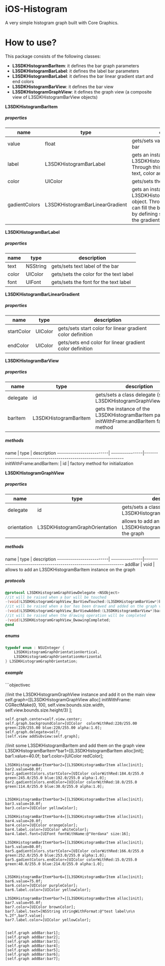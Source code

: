 # iOS-Histogram
A very simple histogram graph built with Core Graphics.

# How to use?
This package consists of the following classes:
- <b>L3SDKHistogramBarItem</b>: it defines the bar graph parameters
- <b>L3SDKHistogramBarLabel</b>: it defines the label bar parameters
- <b>L3SDKHistogramBarLabel</b>: it defines the bar linear gradient start and end colors
- <b>L3SDKHistogramBarView</b>: it defines the bar view
- <b>L3SDKHistogramGraphView</b>: it defines the graph view (a composite view of L3SDKHistogramBarView objects)

<b>L3SDKHistogramBarItem</b>
<h5>properties</h5>

  name                        |     type                        |   description    
------------------------------| --------------------------------|--------------------------------------------------------
value                         | float                           | gets/sets value (0-100 %) of the bar
label                         | L3SDKHistogramBarLabel          | gets an instance of an L3SDKHistogramBarLabel object. Through this instance you can set text, color and font of the bar label.
color                         | UIColor                         | gets/sets the (flat) color of the bar
gadientColors                 | L3SDKHistogramBarLinearGradient | gets an instance of an L3SDKHistogramBarLinearGradient object. Through this instance you can fill the bar with a linear gradint by defining start and end color of the gradient

<b>L3SDKHistogramBarLabel</b>
<h5>properties</h5>

  name                        |     type                        |   description    
------------------------------| --------------------------------|--------------------------------------------------------
text                          | NSString                        | gets/sets text label of the bar
color                         | UIColor                         | gets/sets the color for the text label
font                          | UIFont                          | gets/sets the font for the text label

<b>L3SDKHistogramBarLinearGradient</b>
<h5>properties</h5>

  name                        |     type                        |   description    
------------------------------| --------------------------------|--------------------------------------------------------
startColor                    | UIColor                         | gets/sets start color for linear gradient color definition
endColor                      | UIColor                         | gets/sets end color for linear gradient color definition

<b>L3SDKHistogramBarView</b>
<h5>properties</h5>

  name                        |     type                            |   description    
------------------------------| ------------------------------------|--------------------------------------------------------
delegate                      | id<L3SDKHistogramGraphViewDelegate> | gets/sets a class delegate (see L3SDKHistogramGraphViewDelegate)
barItem                       | L3SDKHistogramBarItem               | gets the instance of the L3SDKHistogramBarItem passed by initWithFrame:andBarItem factory method

<h5>methods</h5>
  name                    |     type        |   description    
--------------------------| ----------------|-------------------------------------------------------------------
initWithFrame:andBarItem: | id              | factory method for initialization

<b>L3SDKHistogramGraphView</b>
<h5>properties</h5>

  name                        |     type                            |   description    
------------------------------| ------------------------------------|--------------------------------------------------------
delegate                      | id<L3SDKHistogramGraphViewDelegate> | gets/sets a class delegate (see L3SDKHistogramGraphViewDelegate)
orientation                   | L3SDKHistogramGraphOrientation      | allows to add an L3SDKHistogramBarItem instance on the graph

<h5>methods</h5>
  name                    |     type        |   description    
--------------------------| ----------------|-------------------------------------------------------------------
addBar                    | void            | allows to add an L3SDKHistogramBarItem instance on the graph

<h5>protocols</h5>

```objectivec
@protocol L3SDKHistogramGraphViewDelegate <NSObject>
//it will be raised when a bar will be touched
-(void)L3SDKHistogramGraphView_BarViewTouched:(L3SDKHistogramBarView*)barView;
//it will be raised when a bar has been drawed and added on the graph view
-(void)L3SDKHistogramGraphView_BarViewAdded:(L3SDKHistogramBarView*)barView;
//it will be raised when the drawing operation will be completed
-(void)L3SDKHistogramGraphView_DwawingCompleted;
@end
```
<h5>enums</h5>

```objectivec
typedef enum : NSUInteger {
    L3SDKHistogramGraphOrientationVertical,
    L3SDKHistogramGraphOrientationHorizontal
} L3SDKHistogramGraphOrientation;
```

<h5>example</h5>
```objectivec

 //init the L3SDKHistogramGraphView instance and add it on the main view
    self.graph=[[L3SDKHistogramGraphView alloc]  initWithFrame:
                    CGRectMake(0,
                               100,
                               self.view.bounds.size.width,
                               self.view.bounds.size.height/3)
                ];
    
    self.graph.center=self.view.center;
    self.graph.backgroundColor=[UIColor  colorWithRed:220/255.00 green:220/255.00 blue:220/255.00 alpha:1.0];
    self.graph.delegate=self;
    [self.view addSubview:self.graph];

 //init some L3SDKHistogramBarItem and add them on the graph view
    L3SDKHistogramBarItem*bar1=[[L3SDKHistogramBarItem alloc]init];
    bar1.value=40.0f;
    bar1.color=[UIColor redColor];
    
    
    L3SDKHistogramBarItem*bar2=[[L3SDKHistogramBarItem alloc]init];
    bar2.value=60.0f;
    bar2.gadientColors.startColor=[UIColor colorWithRed:184.0/255.0 green:245.0/255.0 blue:192.0/255.0 alpha:1.0];
    bar2.gadientColors.endColor=[UIColor colorWithRed:18.0/255.0 green:114.0/255.0 blue:30.0/255.0 alpha:1.0];
    
    
    L3SDKHistogramBarItem*bar3=[[L3SDKHistogramBarItem alloc]init];
    bar3.value=10.0f;
    bar3.color=[UIColor yellowColor];
    
    L3SDKHistogramBarItem*bar4=[[L3SDKHistogramBarItem alloc]init];
    bar4.value=20.0f;
    bar4.color=[UIColor orangeColor];
    bar4.label.color=[UIColor whiteColor];
    bar4.label.font=[UIFont fontWithName:@"Verdana" size:16];
    
    L3SDKHistogramBarItem*bar5=[[L3SDKHistogramBarItem alloc]init];
    bar5.value=80.0f;
    bar5.gadientColors.startColor=[UIColor colorWithRed:166.0/255.0 green:252.0/255.0 blue:253.0/255.0 alpha:1.0];
    bar5.gadientColors.endColor=[UIColor colorWithRed:15.0/255.0 green:48.0/255.0 blue:214.0/255.0 alpha:1.0];
    
    
    L3SDKHistogramBarItem*bar6=[[L3SDKHistogramBarItem alloc]init];
    bar6.value=75.0f;
    bar6.color=[UIColor purpleColor];
    bar6.label.color=[UIColor yellowColor];
    
    L3SDKHistogramBarItem*bar7=[[L3SDKHistogramBarItem alloc]init];
    bar7.value=95.0f;
    bar7.color=[UIColor brownColor];
    bar7.label.text=[NSString stringWithFormat:@"test label\n\n %.2f",bar7.value];
    bar7.label.color=[UIColor yellowColor];

    
    [self.graph addBar:bar1];
    [self.graph addBar:bar2];
    [self.graph addBar:bar3];
    [self.graph addBar:bar4];
    [self.graph addBar:bar5];
    [self.graph addBar:bar6];
    [self.graph addBar:bar7];

```
